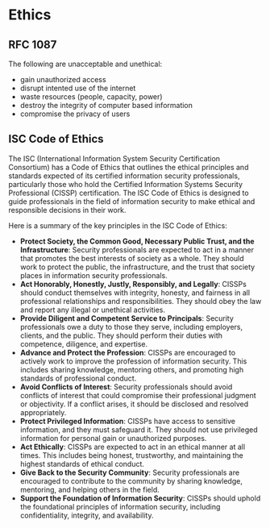 # Ethics

## RFC 1087
The following are unacceptable and unethical: 
- gain unauthorized access
- disrupt intented use of the internet
- waste resources (people, capacity, power)
- destroy the integrity of computer based information
- compromise the privacy of users


## ISC Code of Ethics
The ISC (International Information System Security Certification Consortium) has a Code of 
Ethics that outlines the ethical principles and standards expected of its certified information 
security professionals, particularly those who hold the Certified Information Systems Security 
Professional (CISSP) certification. The ISC Code of Ethics is designed to guide professionals 
in the field of information security to make ethical and responsible decisions in their work. 

Here is a summary of the key principles in the ISC Code of Ethics:

- **Protect Society, the Common Good, Necessary Public Trust, and the Infrastructure**: Security professionals are expected to act in a manner that promotes the best interests of society as a whole. They should work to protect the public, the infrastructure, and the trust that society places in information security professionals.
- **Act Honorably, Honestly, Justly, Responsibly, and Legally**: CISSPs should conduct themselves with integrity, honesty, and fairness in all professional relationships and responsibilities. They should obey the law and report any illegal or unethical activities.
- **Provide Diligent and Competent Service to Principals**: Security professionals owe a duty to those they serve, including employers, clients, and the public. They should perform their duties with competence, diligence, and expertise.
- **Advance and Protect the Profession**: CISSPs are encouraged to actively work to improve the profession of information security. This includes sharing knowledge, mentoring others, and promoting high standards of professional conduct.
- **Avoid Conflicts of Interest**: Security professionals should avoid conflicts of interest that could compromise their professional judgment or objectivity. If a conflict arises, it should be disclosed and resolved appropriately.
- **Protect Privileged Information**: CISSPs have access to sensitive information, and they must safeguard it. They should not use privileged information for personal gain or unauthorized purposes.
- **Act Ethically**: CISSPs are expected to act in an ethical manner at all times. This includes being honest, trustworthy, and maintaining the highest standards of ethical conduct.
- **Give Back to the Security Community**: Security professionals are encouraged to contribute to the community by sharing knowledge, mentoring, and helping others in the field.
- **Support the Foundation of Information Security**: CISSPs should uphold the foundational principles of information security, including confidentiality, integrity, and availability.

